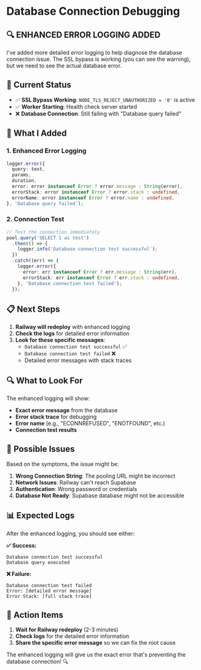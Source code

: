 # Database Connection Debugging

## 🔍 **ENHANCED ERROR LOGGING ADDED**

I've added more detailed error logging to help diagnose the database connection issue. The SSL bypass is working (you can see the warning), but we need to see the actual database error.

## 🚨 **Current Status**

- ✅ **SSL Bypass Working**: `NODE_TLS_REJECT_UNAUTHORIZED = '0'` is active
- ✅ **Worker Starting**: Health check server started
- ❌ **Database Connection**: Still failing with "Database query failed"

## 🔧 **What I Added**

### 1. **Enhanced Error Logging**

```typescript
logger.error({
  query: text,
  params,
  duration,
  error: error instanceof Error ? error.message : String(error),
  errorStack: error instanceof Error ? error.stack : undefined,
  errorName: error instanceof Error ? error.name : undefined,
}, 'Database query failed');
```

### 2. **Connection Test**

```typescript
// Test the connection immediately
pool.query('SELECT 1 as test')
  .then(() => {
    logger.info('Database connection test successful');
  })
  .catch((err) => {
    logger.error({
      error: err instanceof Error ? err.message : String(err),
      errorStack: err instanceof Error ? err.stack : undefined,
    }, 'Database connection test failed');
  });
```

## 📋 **Next Steps**

1. **Railway will redeploy** with enhanced logging
2. **Check the logs** for detailed error information
3. **Look for these specific messages**:
   - `Database connection test successful` ✅
   - `Database connection test failed` ❌
   - Detailed error messages with stack traces

## 🔍 **What to Look For**

The enhanced logging will show:

- **Exact error message** from the database
- **Error stack trace** for debugging
- **Error name** (e.g., "ECONNREFUSED", "ENOTFOUND", etc.)
- **Connection test results**

## 🎯 **Possible Issues**

Based on the symptoms, the issue might be:

1. **Wrong Connection String**: The pooling URL might be incorrect
2. **Network Issues**: Railway can't reach Supabase
3. **Authentication**: Wrong password or credentials
4. **Database Not Ready**: Supabase database might not be accessible

## 📊 **Expected Logs**

After the enhanced logging, you should see either:

**✅ Success:**

```
Database connection test successful
Database query executed
```

**❌ Failure:**

```
Database connection test failed
Error: [detailed error message]
Error Stack: [full stack trace]
```

## 🚀 **Action Items**

1. **Wait for Railway redeploy** (2-3 minutes)
2. **Check logs** for the detailed error information
3. **Share the specific error message** so we can fix the root cause

The enhanced logging will give us the exact error that's preventing the database connection! 🔍

